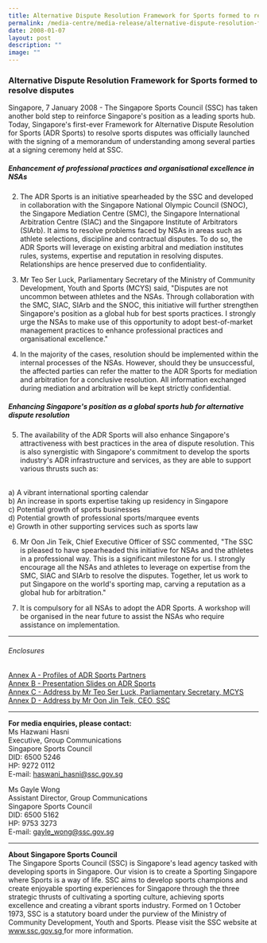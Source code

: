 ```yaml
---
title: Alternative Dispute Resolution Framework for Sports formed to resolve disputes
permalink: /media-centre/media-release/alternative-dispute-resolution-framework-for-sports-formed-to-resolve/
date: 2008-01-07
layout: post
description: ""
image: ""
---
```

### **Alternative Dispute Resolution Framework for Sports formed to resolve disputes**

Singapore, 7 January 2008 - The Singapore Sports Council (SSC) has taken another bold step to reinforce Singapore's position as a leading sports hub. Today, Singapore's first-ever Framework for Alternative Dispute Resolution for Sports (ADR Sports) to resolve sports disputes was officially launched with the signing of a memorandum of understanding among several parties at a signing ceremony held at SSC.

##### **Enhancement of professional practices and organisational excellence in NSAs**

2. The ADR Sports is an initiative spearheaded by the SSC and developed in collaboration with the Singapore National Olympic Council (SNOC), the Singapore Mediation Centre (SMC), the Singapore International Arbitration Centre (SIAC) and the Singapore Institute of Arbitrators (SIArb). It aims to resolve problems faced by NSAs in areas such as athlete selections, discipline and contractual disputes. To do so, the ADR Sports will leverage on existing arbitral and mediation institutes rules, systems, expertise and reputation in resolving disputes. Relationships are hence preserved due to confidentiality.

3. Mr Teo Ser Luck, Parliamentary Secretary of the Ministry of Community Development, Youth and Sports (MCYS) said, "Disputes are not uncommon between athletes and the NSAs. Through collaboration with the SMC, SIAC, SIArb and the SNOC, this initiative will further strengthen Singapore's position as a global hub for best sports practices. I strongly urge the NSAs to make use of this opportunity to adopt best-of-market management practices to enhance professional practices and organisational excellence."

4. In the majority of the cases, resolution should be implemented within the internal processes of the NSAs. However, should they be unsuccessful, the affected parties can refer the matter to the ADR Sports for mediation and arbitration for a conclusive resolution. All information exchanged during mediation and arbitration will be kept strictly confidential.

##### **Enhancing Singapore's position as a global sports hub for alternative dispute resolution**

5. The availability of the ADR Sports will also enhance Singapore's attractiveness with best practices in the area of dispute resolution. This is also synergistic with Singapore's commitment to develop the sports industry's ADR infrastructure and services, as they are able to support various thrusts such as:
<br>
a) A vibrant international sporting calendar
<br>
b) An increase in sports expertise taking up residency in Singapore
<br>
c) Potential growth of sports businesses
<br>
d) Potential growth of professional sports/marquee events
<br>
e) Growth in other supporting services such as sports law

6. Mr Oon Jin Teik, Chief Executive Officer of SSC commented, "The SSC is pleased to have spearheaded this initiative for NSAs and the athletes in a professional way. This is a significant milestone for us. I strongly encourage all the NSAs and athletes to leverage on expertise from the SMC, SIAC and SIArb to resolve the disputes. Together, let us work to put Singapore on the world's sporting map, carving a reputation as a global hub for arbitration."

7. It is compulsory for all NSAs to adopt the ADR Sports. A workshop will be organised in the near future to assist the NSAs who require assistance on implementation.

---

###### Enclosures
[Annex A - Profiles of ADR Sports Partners](/files/Media%20Centre/Media%20Release/2008/January/07/Annex20A20Profiles.pdf)<br>
[Annex B - Presentation Slides on ADR Sports](/files/Media%20Centre/Media%20Release/2008/January/07/Annex20B2020Presentation20by20Mr20Ho20Mun20Wai20DPPM20SSCpptv2.pdf)<br>
[Annex C - Address by Mr Teo Ser Luck, Parliamentary Secretary, MCYS](/files/Media%20Centre/Media%20Release/2008/January/07/Annex20C2020Speech20by20Mr20Teo20Ser20LuckParl20Sec20MCYS.pdf)<br>
[Annex D - Address by Mr Oon Jin Teik, CEO, SSC](/files/Media%20Centre/Media%20Release/2008/January/07/Annex20D2020CEOs20Opening20Remarks.pdf)

---

**For media enquiries, please contact:**
<br>
Ms Hazwani Hasni
<br>
Executive, Group Communications
<br>
Singapore Sports Council
<br>
DID: 6500 5246
<br>
HP: 9272 0112
<br>
E-mail: [haswani_hasni@ssc.gov.sg](mailto:haswani_hasni@ssc.gov.sg)

Ms Gayle Wong
<br>
Assistant Director, Group Communications
<br>
Singapore Sports Council
<br>
DID: 6500 5162
<br>
HP: 9753 3273
<br>
E-mail: [gayle_wong@ssc.gov.sg](mailto:gayle_wong@ssc.gov.sg)

---

**About Singapore Sports Council**
<br>
The Singapore Sports Council (SSC) is Singapore's lead agency tasked with developing sports in Singapore. Our vision is to create a Sporting Singapore where Sports is a way of life. SSC aims to develop sports champions and create enjoyable sporting experiences for Singapore through the three strategic thrusts of cultivating a sporting culture, achieving sports excellence and creating a vibrant sports industry. Formed on 1 October 1973, SSC is a statutory board under the purview of the Ministry of Community Development, Youth and Sports. Please visit the SSC website at [www.ssc.gov.sg ](www.ssc.gov.sg )for more information.